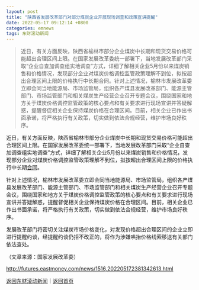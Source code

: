 ```yaml
---
layout: post
title: "陕西省发展改革部门对部分煤炭企业开展现场调查和政策宣讲提醒"
date: 2022-05-17 09:12:14 +0800
categories: emnews
tags: 东财滚动新闻
---
```

> 近日，有关方面反映，陕西省榆林市部分企业煤炭中长期和现货交易价格可能超出合理区间上限。在国家发展改革委统一部署下，当地发展改革部门采取“企业自查加调查组实地调查”方式，详细了解相关企业5月份以来煤炭销售和价格情况，发现部分企业对煤炭价格调控监管政策理解不到位，拟按超出合理区间上限的价格执行中长期合同。针对上述情况，榆林市发展改革委立即会同当地能源局、市场监管局，组织各产煤县发展改革部门、能源主管部门、市场监管部门和相关煤炭生产经营企业召开专题会议，围绕国家和地方关于煤炭价格调控监管政策的核心要点和有关要求进行现场宣讲并答疑解惑，提醒督促相关企业保持煤炭价格在合理区间。目前，相关企业已作出书面承诺，将严格执行有关政策，切实做到依法合规经营，维护市场良好秩序。

<p>近日，有关方面反映，陕西省榆林市部分企业煤炭中长期和现货交易价格可能超出合理区间上限。在国家发展改革委统一部署下，当地发展改革部门采取“企业自查加调查组实地调查”方式，详细了解相关企业5月份以来煤炭销售和价格情况，发现部分企业对煤炭价格调控监管政策理解不到位，拟按超出合理区间上限的价格执行中长期<span id="Info.3300"><a href="http://data.eastmoney.com/zdht/" class="infokey">合同</a></span>。</p><p>针对上述情况，榆林市发展改革委立即会同当地能源局、市场监管局，组织各产煤县发展改革部门、能源主管部门、市场监管部门和相关煤炭生产经营企业召开专题会议，围绕国家和地方关于煤炭价格调控监管政策的核心要点和有关要求进行现场宣讲并答疑解惑，提醒督促相关企业保持煤炭价格在合理区间。目前，相关企业已作出书面承诺，将严格执行有关政策，切实做到依法合规经营，维护市场良好秩序。</p><p>发展改革部门将密切关注煤炭市场价格变化，对发现价格超出合理区间的企业立即进行提醒约谈，经提醒约谈仍拒不改正的，将作为涉嫌哄抬价格线索移送有关部门依法查处。</p><p class="em_media">（文章来源：国家发展改革委）</p>

<http://futures.eastmoney.com/news/1516,202205172381342613.html>

[返回东财滚动新闻](//finews.withounder.com/emnews/)｜[返回首页](//finews.withounder.com/)